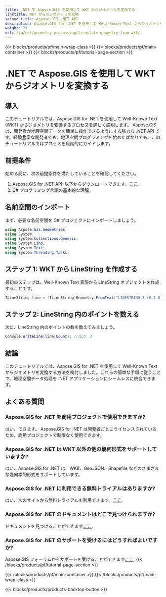 ```yaml
---
title: .NET で Aspose.GIS を使用して WKT からジオメトリを変換する
linktitle: WKT からのジオメトリの変換
second_title: Aspose.GIS .NET API
description: Aspose.GIS for .NET を使用して Well-Known Text からジオメトリを変換する方法を学びます。シームレスな統合のためのステップバイステップのチュートリアル。
weight: 21
url: /ja/net/geometry-processing/translate-geometry-from-wkt/
---
```


{{< blocks/products/pf/main-wrap-class >}}
{{< blocks/products/pf/main-container >}}
{{< blocks/products/pf/tutorial-page-section >}}

# .NET で Aspose.GIS を使用して WKT からジオメトリを変換する

## 導入
このチュートリアルでは、Aspose.GIS for .NET を使用して Well-Known Text (WKT) からジオメトリを変換するプロセスを詳しく説明します。 Aspose.GIS は、開発者が地理空間データを簡単に操作できるようにする強力な .NET API です。経験豊富な開発者でも、地理空間プログラミングを始めたばかりでも、このチュートリアルではプロセスを段階的にガイドします。
## 前提条件
始める前に、次の前提条件を満たしていることを確認してください。
1.  Aspose.GIS for .NET API: 以下からダウンロードできます。[ここ](https://releases.aspose.com/gis/net/).
2. C# プログラミング言語の基本的な理解。

## 名前空間のインポート
まず、必要な名前空間を C# プロジェクトにインポートしましょう。
```csharp
using Aspose.Gis.Geometries;
using System;
using System.Collections.Generic;
using System.Linq;
using System.Text;
using System.Threading.Tasks;
```
## ステップ 1: WKT から LineString を作成する
最初のステップは、Well-Known Text 表現から LineString オブジェクトを作成することです。
```csharp
ILineString line = (ILineString)Geometry.FromText("LINESTRING Z (0.1 0.2 0.3, 1 2 1, 12 23 2)");
```
## ステップ 2: LineString 内のポイントを数える
次に、LineString 内のポイントの数を数えてみましょう。
```csharp
Console.WriteLine(line.Count); //出力: 3
```

## 結論
このチュートリアルでは、Aspose.GIS for .NET を使用して Well-Known Text からジオメトリを変換する方法を検討しました。これらの簡単な手順に従うことで、地理空間データ処理を .NET アプリケーションにシームレスに統合できます。
## よくある質問
### Aspose.GIS for .NET を商用プロジェクトで使用できますか?
はい、できます。 Aspose.GIS for .NET は開発者ごとにライセンスされているため、商用プロジェクトで制限なく使用できます。
### Aspose.GIS for .NET は WKT 以外の他の幾何形式をサポートしていますか?
はい、Aspose.GIS for .NET は、WKB、GeoJSON、Shapefile などのさまざまな幾何学的形式をサポートしています。
### Aspose.GIS for .NET に利用できる無料トライアルはありますか?
はい、次のサイトから無料トライアルを利用できます。[ここ](https://releases.aspose.com/).
### Aspose.GIS for .NET のドキュメントはどこで見つけられますか?
ドキュメントを見つけることができます[ここ](https://reference.aspose.com/gis/net/).
### Aspose.GIS for .NET のサポートを受けるにはどうすればよいですか?
Aspose.GIS フォーラムからサポートを受けることができます[ここ](https://forum.aspose.com/c/gis/33).
{{< /blocks/products/pf/tutorial-page-section >}}

{{< /blocks/products/pf/main-container >}}
{{< /blocks/products/pf/main-wrap-class >}}

{{< blocks/products/products-backtop-button >}}
